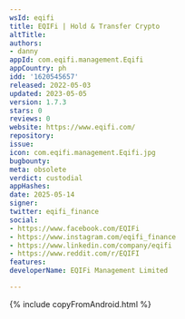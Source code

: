 ```yaml
---
wsId: eqifi
title: EQIFi | Hold & Transfer Crypto
altTitle: 
authors:
- danny
appId: com.eqifi.management.Eqifi
appCountry: ph
idd: '1620545657'
released: 2022-05-03
updated: 2023-05-05
version: 1.7.3
stars: 0
reviews: 0
website: https://www.eqifi.com/
repository: 
issue: 
icon: com.eqifi.management.Eqifi.jpg
bugbounty: 
meta: obsolete
verdict: custodial
appHashes: 
date: 2025-05-14
signer: 
twitter: eqifi_finance
social:
- https://www.facebook.com/EQIFi
- https://www.instagram.com/eqifi_finance
- https://www.linkedin.com/company/eqifi
- https://www.reddit.com/r/EQIFI
features: 
developerName: EQIFi Management Limited

---
```


{% include copyFromAndroid.html %}
